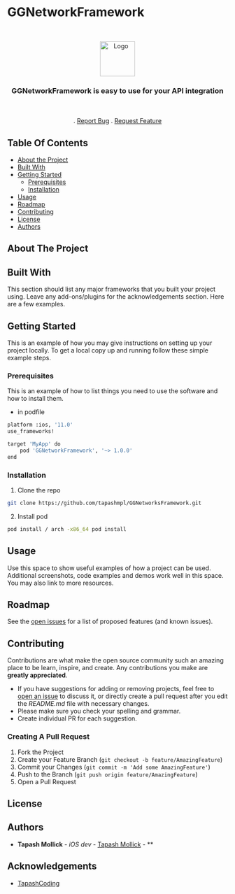 # GGNetworkFramework

<br/>
<p align="center">
  <a href="https://github.com/tapashmpl/GGNetworksFramework">
    <img src="https://avatars.githubusercontent.com/u/124680566?s=40&v=4" alt="Logo" width="80" height="80">
  </a>

  <h3 align="center">GGNetworkFramework is easy to use for your API integration </h3>

  <p align="center">
<!--     <a href="https://github.com/tapashmpl/GGNetworksFramework"><strong>Explore the docs »</strong></a> -->
    <br/>
    <br/>
<!--     <a href="https://github.com/tapashmpl/GGNetworksFramework">View Demo</a> -->
    .
    <a href="https://github.com/tapashmpl/GGNetworksFramework/issues">Report Bug</a>
    .
    <a href="https://github.com/tapashmpl/GGNetworksFramework/issues">Request Feature</a>
  </p>
</p>

## Table Of Contents

* [About the Project](#about-the-project)
* [Built With](#built-with)
* [Getting Started](#getting-started)
  * [Prerequisites](#prerequisites)
  * [Installation](#installation)
* [Usage](#usage)
* [Roadmap](#roadmap)
* [Contributing](#contributing)
* [License](#license)
* [Authors](#authors)
<!-- * [Acknowledgements](#acknowledgements)
 -->
## About The Project

<!-- ![Screen Shot](images/screenshot.png)
 -->



## Built With

This section should list any major frameworks that you built your project using. Leave any add-ons/plugins for the acknowledgements section. Here are a few examples.

## Getting Started

This is an example of how you may give instructions on setting up your project locally.
To get a local copy up and running follow these simple example steps.

### Prerequisites

This is an example of how to list things you need to use the software and how to install them.

* in podfile

```sh
platform :ios, '11.0'
use_frameworks!

target 'MyApp' do
    pod 'GGNetworkFramework', '~> 1.0.0'
end
```

### Installation


1. Clone the repo

```sh
git clone https://github.com/tapashmpl/GGNetworksFramework.git
```

2. Install pod

```sh
pod install / arch -x86_64 pod install

```

## Usage

Use this space to show useful examples of how a project can be used. Additional screenshots, code examples and demos work well in this space. You may also link to more resources.

<!-- _For more examples, please refer to the [Documentation](https://example.com)_
 -->
## Roadmap

See the [open issues](https://github.com/tapashmpl/GGNetworksFramework/issues) for a list of proposed features (and known issues).

## Contributing

Contributions are what make the open source community such an amazing place to be learn, inspire, and create. Any contributions you make are **greatly appreciated**.
* If you have suggestions for adding or removing projects, feel free to [open an issue](https://github.com/tapashmpl/GGNetworksFramework/issues/new) to discuss it, or directly create a pull request after you edit the *README.md* file with necessary changes.
* Please make sure you check your spelling and grammar.
* Create individual PR for each suggestion.
<!-- * Please also read through the [Code Of Conduct](https://github.com/tapashmpl/GGNetworksFramework/blob/main/CODE_OF_CONDUCT.md) before posting your first idea as well.
 -->
### Creating A Pull Request

1. Fork the Project
2. Create your Feature Branch (`git checkout -b feature/AmazingFeature`)
3. Commit your Changes (`git commit -m 'Add some AmazingFeature'`)
4. Push to the Branch (`git push origin feature/AmazingFeature`)
5. Open a Pull Request

## License

<!-- Distributed under the MIT License. See [LICENSE](https://github.com/tapashmpl/GGNetworksFramework/blob/main/LICENSE.md) for more information.
 -->
## Authors

* **Tapash Mollick** - *iOS dev* - [Tapash Mollick](https://github.com/tapashmpl/) - **

## Acknowledgements

* [TapashCoding](https://github.com/tapashmpl/)



